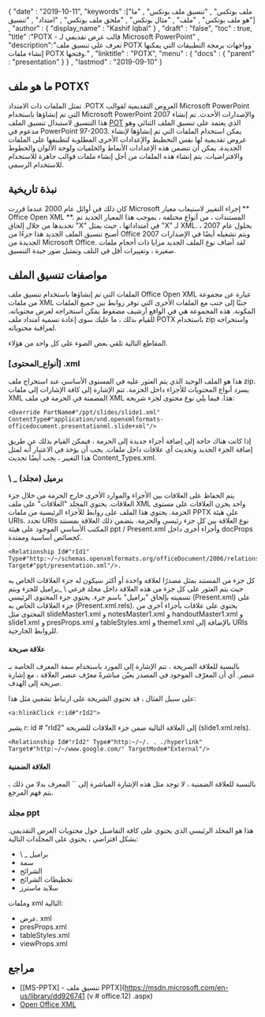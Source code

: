 {
  "date" : "2019-10-11",
  "keywords" :["ملف بوتكس" , "تنسيق ملف بوتكس" , "ما هو ملف بوتكس" , "ملف" , "مثال بوتكس" , "ملحق ملف بوتكس" , "امتداد" , "تنسيق"] ,
  "author" : {
    "display_name" : "Kashif Iqbal"
} ,
  "draft" : "false",
  "toc" : true,
  "title" :"POTX - قالب عرض تقديمي لـ Microsoft PowerPoint" ,
  "description":"تعرف على تنسيق ملف POTX وواجهات برمجة التطبيقات التي يمكنها إنشاء ملفات POTX وفتحها." ,
  "linktitle" : "POTX",
  "menu" : {
    "docs" : {
      "parent" : "presentation"
}
} ,
  "lastmod" : "2019-09-10"
}

## ما هو ملف POTX؟

تمثل الملفات ذات الامتداد .POTX العروض التقديمية لقوالب Microsoft PowerPoint التي تم إنشاؤها باستخدام Microsoft PowerPoint 2007 والإصدارات الأحدث. تم إنشاء هذا التنسيق لاستبدال تنسيق الملف [POT](/ar/Present/pot/) الذي يعتمد على تنسيق الملف الثنائي وهو مدعوم في PowerPoint 97-2003. يمكن استخدام الملفات التي تم إنشاؤها لإنشاء عروض تقديمية لها نفس التخطيط والإعدادات الأخرى المطلوبة لتطبيقها على الملفات الجديدة. يمكن أن تتضمن هذه الإعدادات الأنماط والخلفيات ولوحة الألوان والخطوط والافتراضيات. يتم إنشاء هذه الملفات من أجل إنشاء ملفات قوالب جاهزة للاستخدام للاستخدام الرسمي.

## نبذة تاريخية ##

كان ذلك في أوائل عام 2000 عندما قررت Microsoft إجراء التغيير لاستيعاب معيار ** Office Open XML **. المستندات ، من أنواع مختلفة ، بموجب هذا المعيار الجديد تم تحديدها من خلال إلحاق "X" في امتداداتها ، حيث يمثل "X" لـ XML. بحلول عام 2007 ، أصبح تنسيق الملف الجديد هذا جزءًا من Office 2007 ويتم تشغيله أيضًا في الإصدارات الجديدة من Microsoft Office. لقد أضاف نوع الملف الجديد مزايا ذات أحجام ملفات صغيرة ، وتغييرات أقل في التلف وتمثيل صور جيدة التنسيق.

## مواصفات تنسيق الملف ##

الملفات التي تم إنشاؤها باستخدام تنسيق ملف Office Open XML عبارة عن مجموعة من ملفات XML جنبًا إلى جنب مع الملفات الأخرى التي توفر روابط بين جميع الملفات المكونة. هذه المجموعة هي في الواقع أرشيف مضغوط يمكن استخراجه لعرض محتوياته. للقيام بذلك ، ما عليك سوى إعادة تسمية امتداد ملف POTX باستخدام zip واستخراجه لمراقبة محتوياته.

المقاطع التالية تلقي بعض الضوء على كل واحد من هؤلاء.

### [أنواع_المحتوى] .xml ###

هذا هو الملف الوحيد الذي يتم العثور عليه في المستوى الأساسي عند استخراج ملف zip. يسرد أنواع المحتويات للأجزاء داخل الحزمة. تتم الإشارة إلى كافة الإشارات إلى ملفات XML المضمنة في الحزمة في ملف XML هذا. فيما يلي نوع محتوى لجزء شريحة:
```
<Override PartName#"/ppt/slides/slide1.xml" ContentType#"application/vnd.openxmlformats-officedocument.presentationml.slide+xml"/>
```
إذا كانت هناك حاجة إلى إضافة أجزاء جديدة إلى الحزمة ، فيمكن القيام بذلك عن طريق إضافة الجزء الجديد وتحديث أي علاقات داخل ملفات. يجب أن يؤخذ في الاعتبار أنه لمثل هذا التغيير ، يجب أيضًا تحديث Content_Types.xml.

### \ _ برميل (مجلد) ###

يتم الحفاظ على العلاقات بين الأجزاء والموارد الأخرى خارج الحزمة من خلال جزء العلاقات. يحتوي المجلد "العلاقات" على ملف XML واحد يخزن العلاقات على مستوى الحزمة. يحتوي هذا الملف على روابط للأجزاء الرئيسية من ملفات PPTX على هيئة URIs. تحدد URIs نوع العلاقة بين كل جزء رئيسي والحزمة. يتضمن ذلك العلاقة بمستند المكتب الأساسي الموجود على هيئة ppt / Present.xml وأجزاء أخرى داخل docProps كخصائص أساسية وممتدة.
```
<Relationship Id#"rId1" Type#"http:~/~/schemas.openxmlformats.org/officeDocument/2006/relationships/officeDocument" Target#"ppt/presentation.xml"/>.
```
كل جزء من المستند يمثل مصدرًا لعلاقة واحدة أو أكثر سيكون له جزء العلاقات الخاص به حيث يتم العثور على كل جزء من هذه العلاقة داخل مجلد فرعي \ _براميل للجزء ويتم تسميته بإلحاق "براميل" باسم جزء. يحتوي جزء المحتوى الرئيسي (Present.xml) على جزء العلاقات الخاص به (Present.xml.rels). يحتوي على علاقات بأجزاء أخرى من المحتوى مثل slideMaster1.xml و notesMaster1.xml و handoutMaster1.xml و slide1.xml و presProps.xml و tableStyles.xml و theme1.xml بالإضافة إلى URIs للروابط الخارجية.

#### علاقة صريحة ####

بالنسبة للعلاقة الصريحة ، تتم الإشارة إلى المورد باستخدام سمة المعرف الخاصة بـ<Relationship> عنصر. أي أن المعرّف الموجود في المصدر يعيّن مباشرةً معرّف عنصر العلاقة ، مع إشارة صريحة إلى الهدف.

على سبيل المثال ، قد تحتوي الشريحة على ارتباط تشعبي مثل هذا:
```
<a:hlinkClick r:id#"rId2">
```
يشير r: id # "rId2" إلى العلاقة التالية ضمن جزء العلاقات للشريحة (slide1.xml.rels).
```
<Relationship Id#"rId2" Type#"http:~/~/. . ./hyperlink" Target#"http:~/~/www.google.com/" TargetMode#"External"/>
```
#### العلاقة الضمنية ####

بالنسبة للعلاقة الضمنية ، لا توجد مثل هذه الإشارة المباشرة إلى ``<Relationship> المعرف بدلا من ذلك ، يتم فهم المرجع.

### مجلد ppt ###

هذا هو المجلد الرئيسي الذي يحتوي على كافة التفاصيل حول محتويات العرض التقديمي. بشكل افتراضي ، يحتوي على المجلدات التالية:

* \ _ براميل
* سمة
* الشرائح
* تخطيطات الشرائح
* سلايد ماسترز

وملفات xml التالية:

* عرض. xml
* presProps.xml
* tableStyles.xml
* viewProps.xml

## مراجع ##

* [[MS-PPTX] - تنسيق ملف PPTX](https://msdn.microsoft.com/en-us/library/dd926741 (v # office.12) .aspx)
* [Open Office XML](http://officeopenxml.com/anatomyofOOXML-pptx.php)

